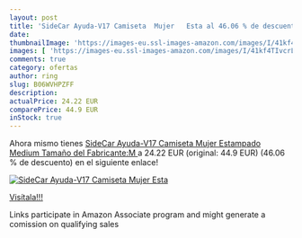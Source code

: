 ```yaml
---
layout: post
title: 'SideCar Ayuda-V17 Camiseta  Mujer   Esta al 46.06 % de descuento'
date: 
thumbnailImage: 'https://images-eu.ssl-images-amazon.com/images/I/41kf4TIvcrL._SL200_.jpg'
images: [ 'https://images-eu.ssl-images-amazon.com/images/I/41kf4TIvcrL._SL200_.jpg' ]
comments: true
category: ofertas
author: ring
slug: B06WVHPZFF
description:
actualPrice: 24.22 EUR
comparePrice: 44.9 EUR
inStock: true
---
```


Ahora mismo tienes [SideCar Ayuda-V17 Camiseta  Mujer   Estampado   Medium  Tamaño del Fabricante:M ](https://www.amazon.es/dp/B06WVHPZFF/?tag=tolees-21) a 24.22 EUR (original: 44.9 EUR) (46.06 %  de descuento) en el siguiente enlace!

[![SideCar Ayuda-V17 Camiseta  Mujer   Esta](https://images-eu.ssl-images-amazon.com/images/I/41kf4TIvcrL._SL200_.jpg)](https://www.amazon.es/dp/B06WVHPZFF/?tag=tolees-21)

[Visítala!!!](https://www.amazon.es/dp/B06WVHPZFF/?tag=tolees-21)

Links participate in Amazon Associate program and might generate a comission on qualifying sales
